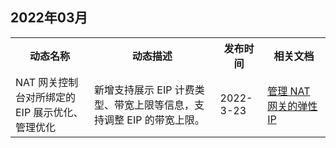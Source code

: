 ## 2022年03月
<table>
<tr>
<th width="25%">动态名称</th>
<th width="40%">动态描述</th>
<th width="15%">发布时间</th>
<th width="20%">相关文档</th>
</tr>
<tr>
<td>NAT 网关控制台对所绑定的 EIP 展示优化、管理优化</td>
<td>新增支持展示 EIP 计费类型、带宽上限等信息，支持调整 EIP 的带宽上限。
</td>
<td>2022-3-23</td>
<td><a href="https://cloud.tencent.com/document/product/552/18180">管理 NAT 网关的弹性 IP</a>
</td>
</tr>
</table>
